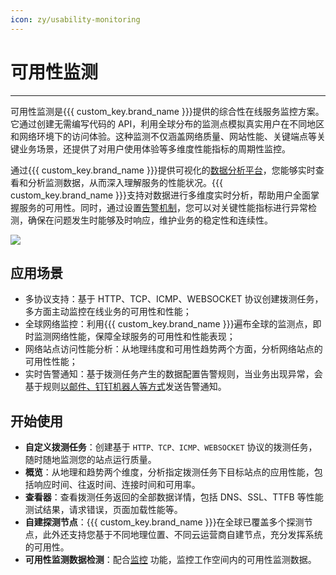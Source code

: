 ```yaml
---
icon: zy/usability-monitoring
---
```

# 可用性监测
---

可用性监测是{{{ custom_key.brand_name }}}提供的综合性在线服务监控方案。它通过创建无需编写代码的 API，利用全球分布的监测点模拟真实用户在不同地区和网络环境下的访问体验。这种监测不仅涵盖网络质量、网站性能、关键端点等关键业务场景，还提供了对用户使用体验等多维度性能指标的周期性监控。

通过{{{ custom_key.brand_name }}}提供可视化的[数据分析平台](../scene/index.md)，您能够实时查看和分析监测数据，从而深入理解服务的性能状况。{{{ custom_key.brand_name }}}支持对数据进行多维度实时分析，帮助用户全面掌握服务的可用性。同时，通过设置[告警机制](../monitoring/alert-setting.md)，您可以对关键性能指标进行异常检测，确保在问题发生时能够及时响应，维护业务的稳定性和连续性。

![](img/image_2.png)

## 应用场景

- 多协议支持：基于 HTTP、TCP、ICMP、WEBSOCKET 协议创建拨测任务，多方面主动监控在线业务的可用性和性能；
- 全球网络监控：利用{{{ custom_key.brand_name }}}遍布全球的监测点，即时监测网络性能，保障全球服务的可用性和性能表现；
- 网络站点访问性能分析：从地理纬度和可用性趋势两个方面，分析网络站点的可用性性能；  
- 实时告警通知：基于拨测任务产生的数据配置告警规则，当业务出现异常，会基于规则[以邮件、钉钉机器人等方式](../monitoring/notify-object.md)发送告警通知。

## 开始使用

- **自定义拨测任务**：创建基于 `HTTP、TCP、ICMP、WEBSOCKET` 协议的拨测任务，随时随地监测您的站点运行质量。
- **概览**：从地理和趋势两个维度，分析指定拨测任务下目标站点的应用性能，包括响应时间、往返时间、连接时间和可用率。
- **查看器**：查看拨测任务返回的全部数据详情，包括 DNS、SSL、TTFB 等性能测试结果，请求错误，页面加载性能等。
- **自建探测节点**：{{{ custom_key.brand_name }}}在全球已覆盖多个探测节点，此外还支持您基于不同地理位置、不同云运营商自建节点，充分发挥系统的可用性。
- **可用性监测数据检测**：配合[监控](../monitoring/index.md) 功能，监控工作空间内的可用性监测数据。

<!--
## 步骤说明

- **Step 1**：前往**可用性监测**的**任务**，点击**新建任务**创建基于 HTTP、TCP、ICMP、WEBSOCKET 协议的拨测任务，并**保存**。
- **Step 2**：通过**查看器**，查看当前工作空间内存在的全部可用性数据。
- **Step 3**：通过**概览**，从地区、城市、运营商等多个维度，组合分析站点的可用率和响应时间。
- **Step 4**：通过**监控 > 监控器 > 可用性监测数据检测**，监控工作空间内的可用性监测数据。
-->